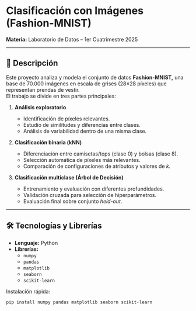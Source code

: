 # Clasificación con Imágenes (Fashion-MNIST)

**Materia:** Laboratorio de Datos – 1er Cuatrimestre 2025  

---

## 📌 Descripción

Este proyecto analiza y modela el conjunto de datos **Fashion-MNIST,** una base de 70.000 imágenes en escala de grises (28×28 píxeles) que representan prendas de vestir.  
El trabajo se divide en tres partes principales:

1. **Análisis exploratorio**  
   - Identificación de píxeles relevantes.
   - Estudio de similitudes y diferencias entre clases.
   - Análisis de variabilidad dentro de una misma clase.

2. **Clasificación binaria (kNN)**  
   - Diferenciación entre camisetas/tops (clase 0) y bolsas (clase 8).
   - Selección automática de píxeles más relevantes.
   - Comparación de configuraciones de atributos y valores de *k.*

3. **Clasificación multiclase (Árbol de Decisión)**  
   - Entrenamiento y evaluación con diferentes profundidades.
   - Validación cruzada para selección de hiperparámetros.
   - Evaluación final sobre conjunto *held-out.*

---

## 🛠 Tecnologías y Librerías

- **Lenguaje:** Python
- **Librerías:**
  - `numpy`
  - `pandas`
  - `matplotlib`
  - `seaborn`
  - `scikit-learn`

Instalación rápida:
```bash
pip install numpy pandas matplotlib seaborn scikit-learn
